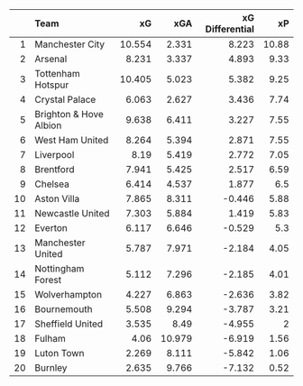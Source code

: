 |    | Team                   |     xG |    xGA |   xG Differential |    xP |
|---:|:-----------------------|-------:|-------:|------------------:|------:|
|  1 | Manchester City        | 10.554 |  2.331 |             8.223 | 10.88 |
|  2 | Arsenal                |  8.231 |  3.337 |             4.893 |  9.33 |
|  3 | Tottenham Hotspur      | 10.405 |  5.023 |             5.382 |  9.25 |
|  4 | Crystal Palace         |  6.063 |  2.627 |             3.436 |  7.74 |
|  5 | Brighton & Hove Albion |  9.638 |  6.411 |             3.227 |  7.55 |
|  6 | West Ham United        |  8.264 |  5.394 |             2.871 |  7.55 |
|  7 | Liverpool              |  8.19  |  5.419 |             2.772 |  7.05 |
|  8 | Brentford              |  7.941 |  5.425 |             2.517 |  6.59 |
|  9 | Chelsea                |  6.414 |  4.537 |             1.877 |  6.5  |
| 10 | Aston Villa            |  7.865 |  8.311 |            -0.446 |  5.88 |
| 11 | Newcastle United       |  7.303 |  5.884 |             1.419 |  5.83 |
| 12 | Everton                |  6.117 |  6.646 |            -0.529 |  5.3  |
| 13 | Manchester United      |  5.787 |  7.971 |            -2.184 |  4.05 |
| 14 | Nottingham Forest      |  5.112 |  7.296 |            -2.185 |  4.01 |
| 15 | Wolverhampton          |  4.227 |  6.863 |            -2.636 |  3.82 |
| 16 | Bournemouth            |  5.508 |  9.294 |            -3.787 |  3.21 |
| 17 | Sheffield United       |  3.535 |  8.49  |            -4.955 |  2    |
| 18 | Fulham                 |  4.06  | 10.979 |            -6.919 |  1.56 |
| 19 | Luton Town             |  2.269 |  8.111 |            -5.842 |  1.06 |
| 20 | Burnley                |  2.635 |  9.766 |            -7.132 |  0.52 |